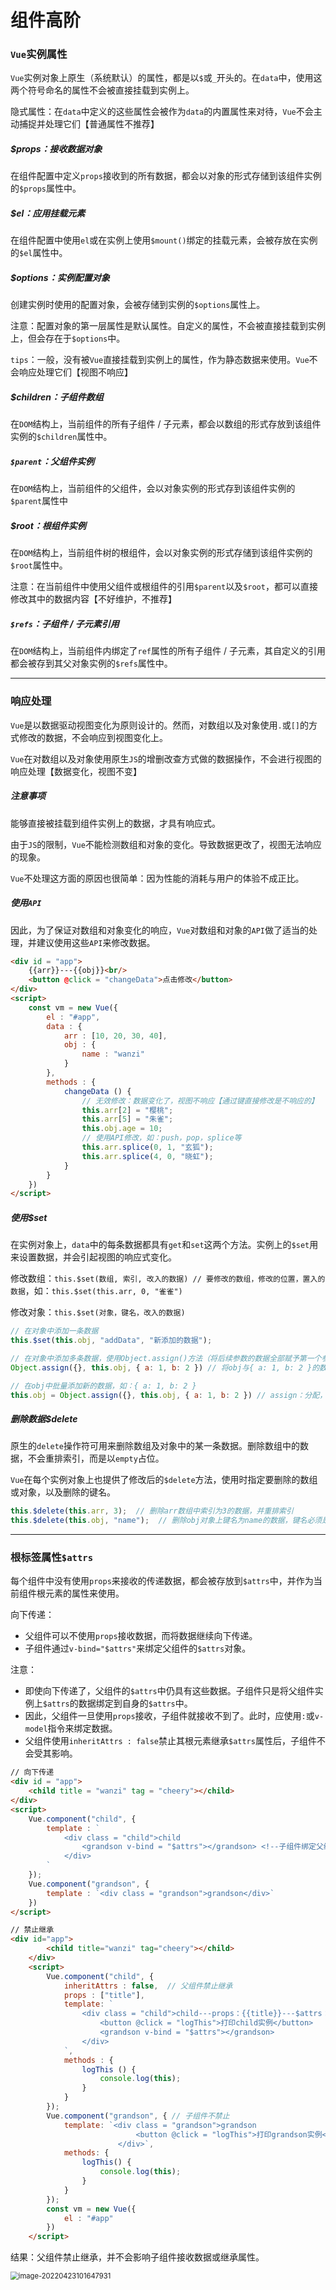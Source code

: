# 组件高阶

### `Vue`实例属性

`Vue`实例对象上原生（系统默认）的属性，都是以`$`或`_`开头的。在`data`中，使用这两个符号命名的属性不会被直接挂载到实例上。

隐式属性：在`data`中定义的这些属性会被作为`data`的内置属性来对待，`Vue`不会主动捕捉并处理它们【普通属性不推荐】

##### $props：接收数据对象

在组件配置中定义`props`接收到的所有数据，都会以对象的形式存储到该组件实例的`$props`属性中。

##### $el：应用挂载元素

在组件配置中使用`el`或在实例上使用`$mount()`绑定的挂载元素，会被存放在实例的`$el`属性中。

##### $options：实例配置对象

创建实例时使用的配置对象，会被存储到实例的`$options`属性上。

注意：配置对象的第一层属性是默认属性。自定义的属性，不会被直接挂载到实例上，但会存在于`$options`中。

`tips`：一般，没有被`Vue`直接挂载到实例上的属性，作为静态数据来使用。`Vue`不会响应处理它们【视图不响应】

##### $children：子组件数组

在`DOM`结构上，当前组件的所有子组件 / 子元素，都会以数组的形式存放到该组件实例的`$children`属性中。

##### `$parent`：父组件实例

在`DOM`结构上，当前组件的父组件，会以对象实例的形式存到该组件实例的`$parent`属性中

##### $root：根组件实例

在`DOM`结构上，当前组件树的根组件，会以对象实例的形式存储到该组件实例的`$root`属性中。

注意：在当前组件中使用父组件或根组件的引用`$parent`以及`$root`，都可以直接修改其中的数据内容【不好维护，不推荐】

##### `$refs`：子组件 / 子元素引用

在`DOM`结构上，当前组件内绑定了`ref`属性的所有子组件 / 子元素，其自定义的引用都会被存到其父对象实例的`$refs`属性中。

<hr>

### 响应处理

`Vue`是以数据驱动视图变化为原则设计的。然而，对数组以及对象使用`.`或`[]`的方式修改的数据，不会响应到视图变化上。

`Vue`在对数组以及对象使用原生`JS`的增删改查方式做的数据操作，不会进行视图的响应处理【数据变化，视图不变】

##### 注意事项

能够直接被挂载到组件实例上的数据，才具有响应式。

由于`JS`的限制，`Vue`不能检测数组和对象的变化。导致数据更改了，视图无法响应的现象。

`Vue`不处理这方面的原因也很简单：因为性能的消耗与用户的体验不成正比。



##### 使用`API`

因此，为了保证对数组和对象变化的响应，`Vue`对数组和对象的`API`做了适当的处理，并建议使用这些`API`来修改数据。

```html
<div id = "app">
    {{arr}}---{{obj}}<br/>
    <button @click = "changeData">点击修改</button>
</div>
<script>
	const vm = new Vue({
        el : "#app",
        data : {
            arr : [10, 20, 30, 40],
            obj : {
                name : "wanzi"
            }
        },
        methods : {
            changeData () {
                // 无效修改：数据变化了，视图不响应【通过键直接修改是不响应的】
                this.arr[2] = "樱桃";
                this.arr[5] = "朱雀";
                this.obj.age = 10;
                // 使用API修改，如：push，pop，splice等
                this.arr.splice(0, 1, "玄狐");
                this.arr.splice(4, 0, "晓虹");
            }
        }
    })
</script>
```



##### 使用$set

在实例对象上，`data`中的每条数据都具有`get`和`set`这两个方法。实例上的`$set`用来设置数据，并会引起视图的响应式变化。

修改数组：`this.$set(数组, 索引, 改入的数据) // 要修改的数组，修改的位置，置入的数据`，如：`this.$set(this.arr, 0, "雀雀")`

修改对象：`this.$set(对象，键名，改入的数据)`

```js
// 在对象中添加一条数据
this.$set(this.obj, "addData", "新添加的数据");

// 在对象中添加多条数据，使用Object.assign()方法（将后续参数的数据全部赋予第一个参数）
Object.assign({}, this.obj, { a: 1, b: 2 }) // 将obj与{ a: 1, b: 2 }的数据全部分配到{}中，返回分配后的对象

// 在obj中批量添加新的数据，如：{ a: 1, b: 2 }
this.obj = Object.assign({}, this.obj, { a: 1, b: 2 }) // assign：分配，赋予
```



##### 删除数据$delete

原生的`delete`操作符可用来删除数组及对象中的某一条数据。删除数组中的数据，不会重排索引，而是以`empty`占位。

`Vue`在每个实例对象上也提供了修改后的`$delete`方法，使用时指定要删除的数组或对象，以及删除的键名。

```js
this.$delete(this.arr, 3);  // 删除arr数组中索引为3的数据，并重排索引
this.$delete(this.obj, "name");  // 删除obj对象上键名为name的数据，键名必须是字符串形式
```

<hr>

### 根标签属性`$attrs`

每个组件中没有使用`props`来接收的传递数据，都会被存放到`$attrs`中，并作为当前组件根元素的属性来使用。

向下传递：

- 父组件可以不使用`props`接收数据，而将数据继续向下传递。
- 子组件通过`v-bind="$attrs"`来绑定父组件的`$attrs`对象。

注意：

- 即使向下传递了，父组件的`$attrs`中仍具有这些数据。子组件只是将父组件实例上`$attrs`的数据绑定到自身的`$attrs`中。
- 因此，父组件一旦使用`props`接收，子组件就接收不到了。此时，应使用`:`或`v-model`指令来绑定数据。
- 父组件使用`inheritAttrs : false`禁止其根元素继承`$attrs`属性后，子组件不会受其影响。

```html
// 向下传递
<div id = "app">
    <child title = "wanzi" tag = "cheery"></child>
</div>
<script>
	Vue.component("child", {
        template : `
        	<div class = "child">child
    			<grandson v-bind = "$attrs"></grandson> <!--子组件绑定父组件实例的$attrs属性-->
    		</div>
        `
    });
    Vue.component("grandson", {
        template : `<div class = "grandson">grandson</div>`
    })
</script>

// 禁止继承
<div id="app">
        <child title="wanzi" tag="cheery"></child>
    </div>
    <script>
        Vue.component("child", {
            inheritAttrs : false,  // 父组件禁止继承
            props : ["title"],
            template: `
            	<div class = "child">child---props：{{title}}---$attrs：{{this.$attrs.tag}}
                    <button @click = "logThis">打印child实例</button>
        			<grandson v-bind = "$attrs"></grandson>
        		</div>
            `,
            methods : {
                logThis () {
                    console.log(this);
                }
            }
        });
        Vue.component("grandson", { // 子组件不禁止
            template: `<div class = "grandson">grandson
            				<button @click = "logThis">打印grandson实例</button>
        				</div>`,
            methods: {
                logThis() {
                    console.log(this);
                }
            }
        });
        const vm = new Vue({
            el : "#app"
        })
    </script>
```

结果：父组件禁止继承，并不会影响子组件接收数据或继承属性。

 <img src="第十节【组件高阶】.assets/image-20220423101647931.png" alt="image-20220423101647931" style="zoom:80%;" /> 


